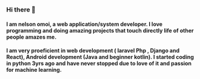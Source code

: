 ### Hi there 👋
#### I am nelson omoi, a web application/system developer. I love programming and doing amazing projects that touch directly life of other people amazes me.
#### I am very proeficient in web development ( laravel Php , Django and React), Android development (Java and beginner kotlin). I started coding in python 3yrs ago and have never stopped due to love of it and passion for machine learning.

<!--
**nelsonomoi/nelsonomoi** is a ✨ _special_ ✨ repository because its `README.md` (this file) appears on your GitHub profile.

Here are some ideas to get you started:

- 🔭 I’m currently working on ...
- 🌱 I’m currently learning ...
- 👯 I’m looking to collaborate on ...
- 🤔 I’m looking for help with ...
- 💬 Ask me about ...
- 📫 How to reach me: ...
- 😄 Pronouns: ...
- ⚡ Fun fact: ...
-->
